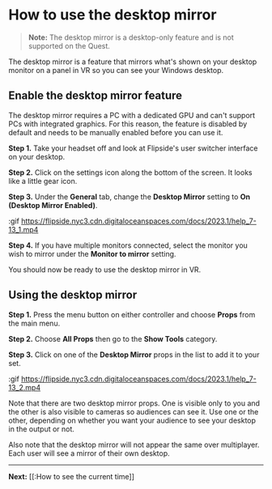 # How to use the desktop mirror

> **Note:** The desktop mirror is a desktop-only feature and is not supported on the Quest.

The desktop mirror is a feature that mirrors what's shown on your desktop monitor on a panel in VR so you can see your Windows desktop.

## Enable the desktop mirror feature

The desktop mirror requires a PC with a dedicated GPU and can't support PCs with integrated graphics. For this reason, the feature is disabled by default and needs to be manually enabled before you can use it.

**Step 1.** Take your headset off and look at Flipside's user switcher interface on your desktop.

**Step 2.** Click on the settings icon along the bottom of the screen. It looks like a little gear icon.

**Step 3.** Under the **General** tab, change the **Desktop Mirror** setting to **On (Desktop Mirror Enabled)**.

:gif https://flipside.nyc3.cdn.digitaloceanspaces.com/docs/2023.1/help_7-13_1.mp4

**Step 4.** If you have multiple monitors connected, select the monitor you wish to mirror under the **Monitor to mirror** setting.

You should now be ready to use the desktop mirror in VR.

## Using the desktop mirror

**Step 1.** Press the menu button on either controller and choose **Props** from the main menu.

**Step 2.** Choose **All Props** then go to the **Show Tools** category.

**Step 3.** Click on one of the **Desktop Mirror** props in the list to add it to your set.

:gif https://flipside.nyc3.cdn.digitaloceanspaces.com/docs/2023.1/help_7-13_2.mp4

Note that there are two desktop mirror props. One is visible only to you and the other is also visible to cameras so audiences can see it. Use one or the other, depending on whether you want your audience to see your desktop in the output or not.

Also note that the desktop mirror will not appear the same over multiplayer. Each user will see a mirror of their own desktop.

---

**Next:** [[:How to see the current time]]
